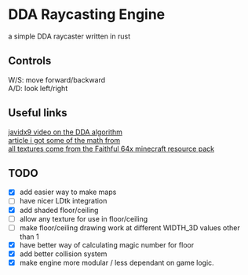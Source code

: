 # DDA Raycasting Engine

a simple DDA raycaster written in rust

## Controls

W/S: move forward/backward <br>
A/D: look left/right

## Useful links
[javidx9 video on the DDA algorithm](https://www.youtube.com/watch?v=NbSee-XM7WA) <br>
[article i got some of the math from](https://permadi.com/1996/05/ray-casting-tutorial-table-of-contents/) <br>
[all textures come from the Faithful 64x minecraft resource pack](https://github.com/Faithful-Resource-Pack/Faithful-Java-64x)

## TODO
- [X] add easier way to make maps
- [ ] have nicer LDtk integration
- [X] add shaded floor/ceiling
- [ ] allow any texture for use in floor/ceiling
- [ ] make floor/ceiling drawing work at different WIDTH_3D values other than 1
- [X] have better way of calculating magic number for floor
- [X] add better collision system
- [X] make engine more modular / less dependant on game logic.